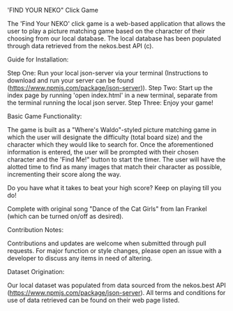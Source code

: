 'FIND YOUR NEKO" Click Game

The 'Find Your NEKO' click game is a web-based application that allows the user to play a picture matching game based on the character of their choosing from our local database. The local database has been populated through data retrieved from the nekos.best API (c).


Guide for Installation:

Step One: Run your local json-server via your terminal (Instructions to download and run your server can be found (https://www.npmjs.com/package/json-server)).
Step Two: Start up the index page by running 'open index.html' in a new terminal, separate from the terminal running the local json server.
Step Three: Enjoy your game!


Basic Game Functionality:

The game is built as a "Where's Waldo"-styled picture matching game in which the user will designate the difficulty (total board size) and the character which they would like to search for. Once the aforementioned information is entered, the user will be prompted with their chosen character and the 'Find Me!" button to start the timer. The user will have the alotted time to find as many images that match their character as possible, incrementing their score along the way.

Do you have what it takes to beat your high score? Keep on playing till you do!

Complete with original song "Dance of the Cat Girls" from Ian Frankel (which can be turned on/off as desired).


Contribution Notes:

Contributions and updates are welcome when submitted through pull requests. For major function or style changes, please open an issue with a developer to discuss any items in need of altering.


Dataset Origination:

Our local dataset was populated from data sourced from the nekos.best API (https://www.npmjs.com/package/json-server). All terms and conditions for use of data retrieved can be found on their web page listed.